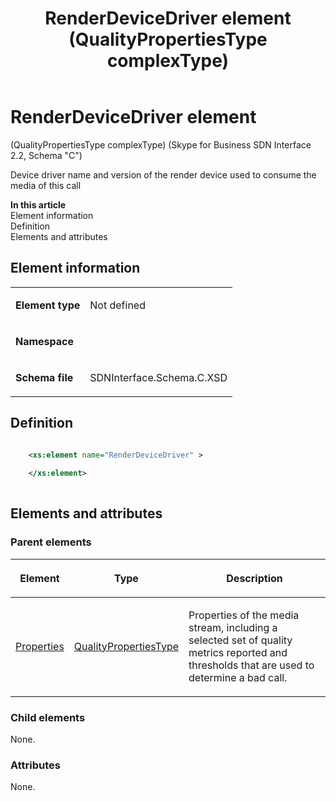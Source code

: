 ﻿---
title: RenderDeviceDriver element (QualityPropertiesType complexType) 
TOCTitle: RenderDeviceDriver element
ms:assetid: 76fb28d5-690a-1a1d-12fe-cec5e23e599b
ms:mtpsurl: https://msdn.microsoft.com/library/Mt404839(v=office.16)
ms:contentKeyID: 68250751
ms.date: 08/24/2015
mtps_version: v=office.16
dev_langs:
- xml
---

# RenderDeviceDriver element 

(QualityPropertiesType complexType) (Skype for Business SDN Interface 2.2, Schema "C")

Device driver name and version of the render device used to consume the media of this call

**In this article**  
Element information  
Definition  
Elements and attributes  

## Element information

<table>
<tbody>
<tr class="odd">
<td><p><strong>Element type</strong></p></td>
<td><p>Not defined</p></td>
</tr>
<tr class="even">
<td><p><strong>Namespace</strong></p></td>
<td><p></p></td>
</tr>
<tr class="odd">
<td><p><strong>Schema file</strong></p></td>
<td><p>SDNInterface.Schema.C.XSD</p></td>
</tr>
</tbody>
</table>


## Definition

```xml

    <xs:element name="RenderDeviceDriver" >
    
    </xs:element>
  
```

## Elements and attributes

### Parent elements

<table>
<thead>
<tr class="header">
<th><p>Element</p></th>
<th><p>Type</p></th>
<th><p>Description</p></th>
</tr>
</thead>
<tbody>
<tr class="odd">
<td><p><a href="properties-element-qualitytype-complextype-skype-for-business-sdn-interface-2-2-schema-c.md">Properties</a></p></td>
<td><p><a href="qualitypropertiestype-complextype-skype-for-business-sdn-interface-2-2-schema-c.md">QualityPropertiesType</a></p></td>
<td><p>Properties of the media stream, including a selected set of quality metrics reported and thresholds that are used to determine a bad call.</p></td>
</tr>
</tbody>
</table>


### Child elements

None.

### Attributes

None.

